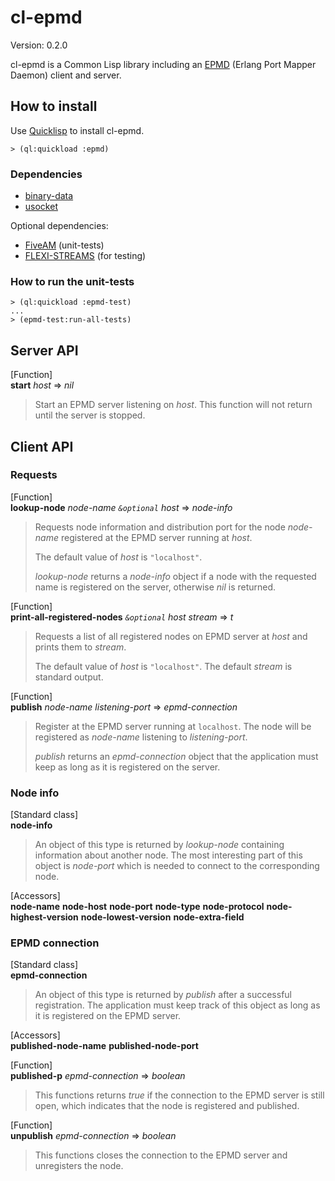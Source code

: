 cl-epmd
=======

Version: 0.2.0

cl-epmd is a Common Lisp library including an
[EPMD](http://www.erlang.org/doc/man/epmd.html) (Erlang Port Mapper Daemon)
client and server.


How to install
--------------

Use [Quicklisp](http://www.quicklisp.org/) to install cl-epmd.

    > (ql:quickload :epmd)

### Dependencies

- [binary-data](https://github.com/gigamonkey/monkeylib-binary-data)
- [usocket](http://common-lisp.net/projects/usocket/)

Optional dependencies:

- [FiveAM](http://common-lisp.net/project/fiveam/) (unit-tests)
- [FLEXI-STREAMS](http://weitz.de/flexi-streams/) (for testing)

### How to run the unit-tests

    > (ql:quickload :epmd-test)
    ...
    > (epmd-test:run-all-tests)


Server API
----------

[Function]  
**start** *host* => *nil*

> Start an EPMD server listening on *host*. This function will not return until
> the server is stopped.


Client API
----------

### Requests

[Function]  
**lookup-node** *node-name `&optional` host* => *node-info*

> Requests node information and distribution port for the node *node-name*
> registered at the EPMD server running at *host*.
>
> The default value of *host* is `"localhost"`.
>
> *lookup-node* returns a *node-info* object if a node with the requested name
> is registered on the server, otherwise *nil* is returned.

[Function]  
**print-all-registered-nodes** *`&optional` host stream* => *t*

> Requests a list of all registered nodes on EPMD server at *host* and prints
> them to *stream*.
>
> The default value of *host* is `"localhost"`.
> The default *stream* is standard output.

[Function]  
**publish** *node-name listening-port* => *epmd-connection*

> Register at the EPMD server running at `localhost`. The node will be
> registered as *node-name* listening to *listening-port*.
>
> *publish* returns an *epmd-connection* object that the application must keep
> as long as it is registered on the server.


### Node info

[Standard class]  
**node-info**

> An object of this type is returned by *lookup-node* containing information
> about another node. The most interesting part of this object is *node-port*
> which is needed to connect to the corresponding node.

[Accessors]  
**node-name**
**node-host**
**node-port**
**node-type**
**node-protocol**
**node-highest-version**
**node-lowest-version**
**node-extra-field**


### EPMD connection

[Standard class]  
**epmd-connection**

> An object of this type is returned by *publish* after a successful
> registration. The application must keep track of this object as long as it is
> registered on the EPMD server.

[Accessors]  
**published-node-name**
**published-node-port**

[Function]  
**published-p** *epmd-connection* => *boolean*

> This functions returns *true* if the connection to the EPMD server is still
> open, which indicates that the node is registered and published.

[Function]  
**unpublish** *epmd-connection* => *boolean*

> This functions closes the connection to the EPMD server and unregisters the
> node.

